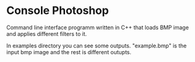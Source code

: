 # Console Photoshop

Command line interface programm written in C++ that loads BMP image and applies different filters to it.


In examples directory you can see some outputs. "example.bmp" is the input bmp image and the rest is different outupts. 


